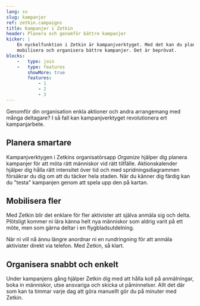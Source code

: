 ```yaml
---
lang: sv
slug: kampanjer
ref: zetkin.campaigns
title: Kampanjer i Zetkin
header: Planera och genomför bättre kampanjer
kicker: |
    En nyckelfunktion i Zetkin är kampanjverktyget. Med det kan du planera,
    mobilisera och organisera bättre kampanjer. Det är beprövat.
blocks:
    -   type: join
    -   type: features
        showMore: true
        features:
            - 1
            - 2
            - 3
---
```


Genomför din organisation enkla aktioner och andra arrangemang med många
deltagare? I så fall kan kampanjverktyget revolutionera ert kampanjarbete.

## Planera smartare
Kampanjverktygen i Zetkins organisatörsapp _Organize_ hjälper dig planera
kampanjer för att möta rätt människor vid rätt tillfälle. Aktionskalender
hjälper dig hålla rätt intensitet över tid och med spridningsdiagrammen
försäkrar du dig om att du täcker hela staden. När du känner dig färdig
kan du "testa" kampanjen genom att spela upp den på kartan.

## Mobilisera fler
Med Zetkin blir det enklare för fler aktivister att själva anmäla sig och
delta. Plötsligt kommer ni lära känna helt nya människor som aldrig varit
på ett möte, men som gärna deltar i en flygbladsutdelning.

När ni vill nå ännu längre anordnar ni en rundringning för att anmäla
aktivister direkt via telefon. Med Zetkin, så klart.

## Organisera snabbt och enkelt
Under kampanjens gång hjälper Zetkin dig med att hålla koll på anmälningar,
boka in människor, utse ansvariga och skicka ut påminnelser. Allt det där
som kan ta timmar varje dag att göra manuellt gör du på minuter med Zetkin.
